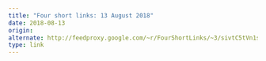 ```yaml
---
title: "Four short links: 13 August 2018"
date: 2018-08-13
origin: 
alternate: http://feedproxy.google.com/~r/FourShortLinks/~3/sivtC5tVn1s/four-short-links-13-august-2018
type: link
---
```


